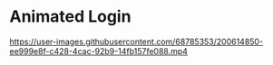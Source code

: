 # Animated Login



https://user-images.githubusercontent.com/68785353/200614850-ee999e8f-c428-4cac-92b9-14fb157fe088.mp4

